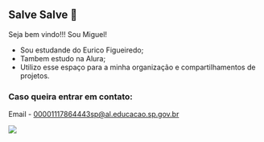 ## Salve Salve 👋

Seja bem vindo!!!
Sou Miguel!

- Sou estudande do Eurico Figueiredo;
- Tambem estudo na Alura;
- Utilizo esse espaço para a minha organização e compartilhamentos de projetos.

### Caso queira entrar em contato: 

Email - 00001117864443sp@al.educacao.sp.gov.br

![](https://media1.tenor.com/m/L-lTxg2QzRsAAAAC/thursday-morning.gif)

<!--
**migulcastr/migulcastr** is a ✨ _special_ ✨ repository because its `README.md` (this file) appears on your GitHub profile.

Here are some ideas to get you started:

- 🔭 I’m currently working on ...
- 🌱 I’m currently learning ...
- 👯 I’m looking to collaborate on ...
- 🤔 I’m looking for help with ...
- 💬 Ask me about ...
- 📫 How to reach me: ...
- 😄 Pronouns: ...
- ⚡ Fun fact: ...
-->
